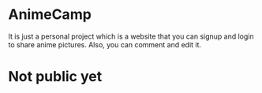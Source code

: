 # AnimeCamp
It is just a personal project which is a website that you can signup and login to share anime pictures. Also, you can comment and edit it.
# Not public yet

